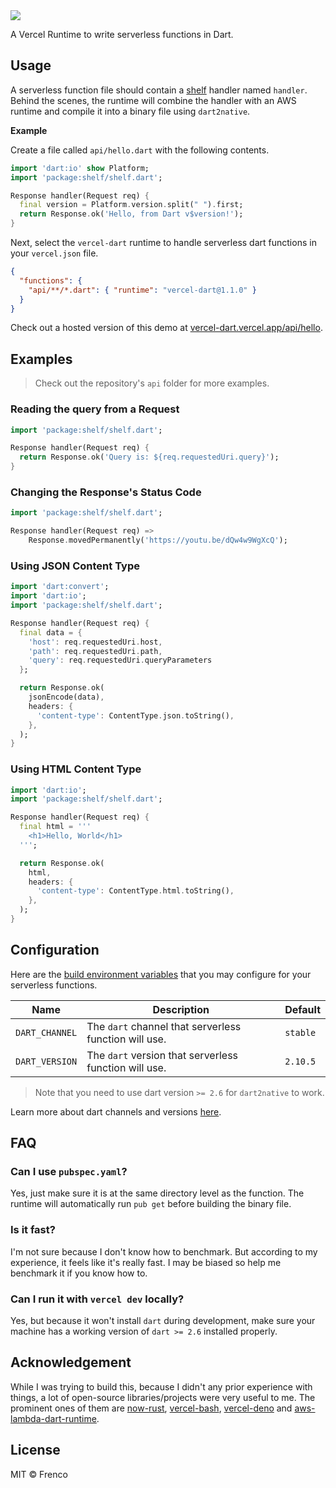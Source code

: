 <img align="center" src="https://raw.githubusercontent.com/frencojobs/vercel-dart/main/.github/cover.png" />

A Vercel Runtime to write serverless functions in Dart.

## Usage

A serverless function file should contain a [shelf](https://pub.dev/packages/shelf) handler named `handler`. Behind the scenes, the runtime will combine the handler with an AWS runtime and compile it into a binary file using `dart2native`.

**Example**

Create a file called `api/hello.dart` with the following contents.

```dart
import 'dart:io' show Platform;
import 'package:shelf/shelf.dart';

Response handler(Request req) {
  final version = Platform.version.split(" ").first;
  return Response.ok('Hello, from Dart v$version!');
}
```

Next, select the `vercel-dart` runtime to handle serverless dart functions in your `vercel.json` file.

```json
{
  "functions": {
    "api/**/*.dart": { "runtime": "vercel-dart@1.1.0" }
  }
}
```

Check out a hosted version of this demo at [vercel-dart.vercel.app/api/hello](https://vercel-dart.vercel.app/api/hello). 

## Examples

> Check out the repository's `api` folder for more examples.

### Reading the query from a Request

```dart
import 'package:shelf/shelf.dart';

Response handler(Request req) {
  return Response.ok('Query is: ${req.requestedUri.query}');
}
```

### Changing the Response's Status Code

```dart
import 'package:shelf/shelf.dart';

Response handler(Request req) =>
    Response.movedPermanently('https://youtu.be/dQw4w9WgXcQ');
```

### Using JSON Content Type

```dart
import 'dart:convert';
import 'dart:io';
import 'package:shelf/shelf.dart';

Response handler(Request req) {
  final data = {
    'host': req.requestedUri.host,
    'path': req.requestedUri.path,
    'query': req.requestedUri.queryParameters
  };

  return Response.ok(
    jsonEncode(data),
    headers: {
      'content-type': ContentType.json.toString(),
    },
  );
}
```

### Using HTML Content Type

```dart
import 'dart:io';
import 'package:shelf/shelf.dart';

Response handler(Request req) {
  final html = '''
    <h1>Hello, World</h1>
  ''';

  return Response.ok(
    html,
    headers: {
      'content-type': ContentType.html.toString(),
    },
  );
}
```

## Configuration

Here are the [build environment
variables](https://vercel.com/docs/configuration#project/build-env) that you
may configure for your serverless functions.

| Name           | Description                                           | Default  |
|----------------|-------------------------------------------------------|----------|
| `DART_CHANNEL` | The `dart` channel that serverless function will use. | `stable` |
| `DART_VERSION` | The `dart` version that serverless function will use. | `2.10.5` |

> Note that you need to use dart version `>= 2.6` for `dart2native` to work.

Learn more about dart channels and versions [here](https://dart.dev/tools/sdk/archive).

## FAQ

### Can I use `pubspec.yaml`?

Yes, just make sure it is at the same directory level as the function. The runtime will automatically run `pub get` before building the binary file.

### Is it fast?

I'm not sure because I don't know how to benchmark. But according to my experience, it feels like it's really fast. I may be biased so help me benchmark it if you know how to.

### Can I run it with `vercel dev` locally?

Yes, but because it won't install `dart` during development, make sure your machine has a working version of `dart >= 2.6` installed properly.

## Acknowledgement

While I was trying to build this, because I didn't any prior experience with things, a lot of open-source libraries/projects were very useful to me. The prominent ones of them are [now-rust](https://github.com/mike-engel/now-rust), [vercel-bash](https://github.com/importpw/vercel-bash), [vercel-deno](https://github.com/TooTallNate/vercel-deno) and [aws-lambda-dart-runtime](https://github.com/awslabs/aws-lambda-dart-runtime).

## License

MIT © Frenco
